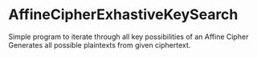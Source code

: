 # AffineCipherExhastiveKeySearch

Simple program to iterate through all key possibilities of an Affine Cipher
Generates all possible plaintexts from given ciphertext.
